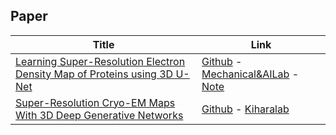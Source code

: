 ## Paper
Title| Link
----|----
[Learning Super-Resolution Electron Density Map of Proteins using 3D U-Net](https://scholar.google.com/scholar?hl=zh-CN&as_sdt=0%2C5&q=Learning+Super-Resolution+Electron+Density+Map+of+Proteins+using+3D+U-Net&btnG=)|[Github](https://github.com/bm-93/ElectronDensity_SR) - [Mechanical&AILab](https://sites.google.com/view/barati/home) - [Note](https://zhuanlan.zhihu.com/p/480130332)
[Super-Resolution Cryo-EM Maps With 3D Deep Generative Networks](https://europepmc.org/article/ppr/ppr265571)|[Github](https://github.com/kiharalab/EM-GAN)  - [Kiharalab](https://kiharalab.org/emsuites/emgan.php) 
